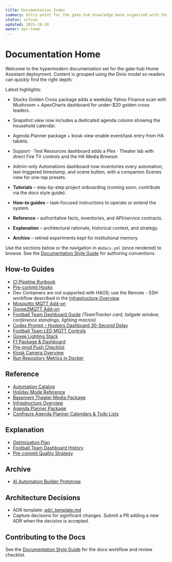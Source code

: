 ```yaml
---
title: Documentation Index
summary: Entry point for the gate-hub knowledge base organised with the Divio documentation model.
status: active
updated: 2025-10-10
owner: ops-team
---
```


# Documentation Home

Welcome to the hypermodern documentation set for the gate-hub Home Assistant deployment. Content is grouped using the Divio model so readers can quickly find the right depth:

Latest highlights:
- Stocks Golden Cross package adds a weekday Yahoo Finance scan with Mushroom + ApexCharts
  dashboard for under-$20 golden cross leaders.
- Snapshot view now includes a dedicated agenda column showing the household calendar.
- Agenda Planner package + kiosk view enable event/task entry from HA tablets.
- Support · Test Resources dashboard adds a Plex · Theater lab with direct Fire TV controls and the HA Media Browser.
- Admin-only Automations dashboard now inventories every automation, last-triggered timestamp, and scene button, with a companion Scenes view for one-tap presets.


- **Tutorials** – step-by-step project onboarding (coming soon; contribute via the docs style guide).
- **How-to guides** – task-focused instructions to operate or extend the system.
- **Reference** – authoritative facts, inventories, and API/service contracts.
- **Explanation** – architectural rationale, historical context, and strategy.
- **Archive** – retired experiments kept for institutional memory.

Use the sections below or the navigation in `mkdocs.yml` (once rendered) to browse. See the [Documentation Style Guide](reference/documentation-style-guide.md) for authoring conventions.

## How-to Guides
- [CI Pipeline Runbook](how-to/ci.md)
- [Pre-commit Hooks](how-to/pre-commit.md)
- Dev Containers are not supported with HAOS; use the Remote - SSH workflow described in the [Infrastructure Overview](reference/infrastructure.md).
- [Mosquitto MQTT Add-on](how-to/addons/mqtt.md)
- [Govee2MQTT Add-on](how-to/addons/govee2mqtt.md)
- [Football Team Dashboard Guide](how-to/football-team/dashboard.md) *(TeamTracker card, tailgate window, conference standings, lighting macros)*
- [Codex Prompt – Huskers Dashboard 30-Second Delay](how-to/football-team/codex-delay-buffer-prompt.md)
- [Football Team LED MQTT Controls](how-to/lighting/husker-led-mqtt.md)
- [Govee Lighting Stack](how-to/lighting/govee-lighting-stack.md)
- [F1 Package & Dashboard](how-to/f1/index.md)
- [Pre-prod Push Checklist](how-to/pre-prod-checklist.md)
- [Kiosk Camera Overview](how-to/kiosk/camera-overview.md)
- [Run Repository Metrics in Docker](how-to/run-metrics-in-container.md)

## Reference
- [Automation Catalog](reference/automations.md)
- [Holiday Mode Reference](reference/holidays.md)
- [Basement Theater Media Package](reference/theater-media.md)
- [Infrastructure Overview](reference/infrastructure.md)
- [Agenda Planner Package](reference/agenda-planner.md)
- [Configure Agenda Planner Calendars & Todo Lists](how-to/agenda-planner.md)

## Explanation
- [Optimization Plan](explanation/optimization-plan.md)
- [Football Team Dashboard History](explanation/football-team-dashboard-history.md)
- [Pre-commit Quality Strategy](explanation/pre-commit-strategy.md)

## Archive
- [AI Automation Builder Prototype](archive/ai-automation-builder.md)

## Architecture Decisions
- ADR template: [adr/_template.md](adr/_template.md)
- Capture decisions for significant changes. Submit a PR adding a new ADR when the decision is accepted.

## Contributing to the Docs
See the [Documentation Style Guide](reference/documentation-style-guide.md) for the docs workflow and review checklist.
